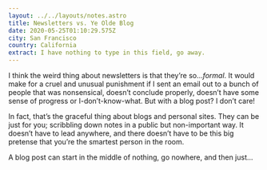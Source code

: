 ```yaml
---
layout: ../../layouts/notes.astro
title: Newsletters vs. Ye Olde Blog
date: 2020-05-25T01:10:29.575Z
city: San Francisco
country: California
extract: I have nothing to type in this field, go away.
---
```


I think the weird thing about newsletters is that they’re so..._formal_. It would make for a cruel and unusual punishment if I sent an email out to a bunch of people that was nonsensical, doesn’t conclude properly, doesn’t have some sense of progress or I-don’t-know-what. But with a blog post? I don’t care!

In fact, that’s the graceful thing about blogs and personal sites. They can be just for you; scribbling down notes in a public but non-important way. It doesn’t have to lead anywhere, and there doesn’t have to be this big pretense that you’re the smartest person in the room.

A blog post can start in the middle of nothing, go nowhere, and then just...
